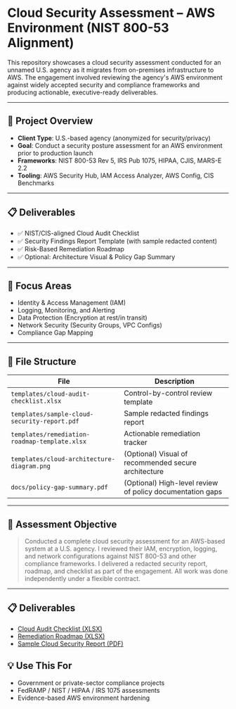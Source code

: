 # Cloud Security Assessment – AWS Environment (NIST 800-53 Alignment)

This repository showcases a cloud security assessment conducted for an unnamed U.S. agency as it migrates from on-premises infrastructure to AWS. The engagement involved reviewing the agency's AWS environment against widely accepted security and compliance frameworks and producing actionable, executive-ready deliverables.

---

## 🧭 Project Overview

- **Client Type**: U.S.-based agency (anonymized for security/privacy)
- **Goal**: Conduct a security posture assessment for an AWS environment prior to production launch
- **Frameworks**: NIST 800-53 Rev 5, IRS Pub 1075, HIPAA, CJIS, MARS-E 2.2
- **Tooling**: AWS Security Hub, IAM Access Analyzer, AWS Config, CIS Benchmarks

---

## 📋 Deliverables

- ✅ NIST/CIS-aligned Cloud Audit Checklist
- ✅ Security Findings Report Template (with sample redacted content)
- ✅ Risk-Based Remediation Roadmap
- ✅ Optional: Architecture Visual & Policy Gap Summary

---

## 🔐 Focus Areas

- Identity & Access Management (IAM)
- Logging, Monitoring, and Alerting
- Data Protection (Encryption at rest/in transit)
- Network Security (Security Groups, VPC Configs)
- Compliance Gap Mapping

---

## 🧾 File Structure

| File | Description |
|------|-------------|
| `templates/cloud-audit-checklist.xlsx` | Control-by-control review template |
| `templates/sample-cloud-security-report.pdf` | Sample redacted findings report |
| `templates/remediation-roadmap-template.xlsx` | Actionable remediation tracker |
| `templates/cloud-architecture-diagram.png` | (Optional) Visual of recommended secure architecture |
| `docs/policy-gap-summary.pdf` | (Optional) High-level review of policy documentation gaps |

---

## 💬 Assessment Objective

> Conducted a complete cloud security assessment for an AWS-based system at a U.S. agency. I reviewed their IAM, encryption, logging, and network configurations against NIST 800-53 and other compliance frameworks. I delivered a redacted security report, roadmap, and checklist as part of the engagement. All work was done independently under a flexible contract.

---

## 📋 Deliverables

- [Cloud Audit Checklist (XLSX)](templates/cloud-audit-checklist.xlsx)
- [Remediation Roadmap (XLSX)](templates/remediation-roadmap-template.xlsx)
- [Sample Cloud Security Report (PDF)](templates/sample-cloud-security-report.pdf)


## 💡 Use This For

- Government or private-sector compliance projects
- FedRAMP / NIST / HIPAA / IRS 1075 assessments
- Evidence-based AWS environment hardening
